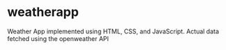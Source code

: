 # weatherapp
Weather App implemented using HTML, CSS, and JavaScript. Actual data fetched using the openweather API
